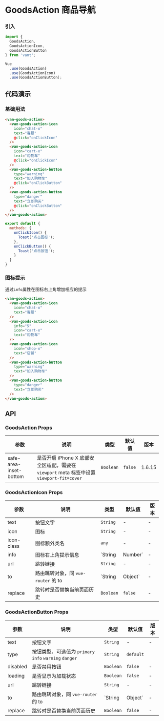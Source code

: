 # GoodsAction 商品导航

### 引入

``` javascript
import {
  GoodsAction,
  GoodsActionIcon,
  GoodsActionButton
} from 'vant';

Vue
  .use(GoodsAction)
  .use(GoodsActionIcon)
  .use(GoodsActionButton);
```

## 代码演示

### 基础用法

```html
<van-goods-action>
  <van-goods-action-icon
    icon="chat-o"
    text="客服"
    @click="onClickIcon"
  />
  <van-goods-action-icon
    icon="cart-o"
    text="购物车"
    @click="onClickIcon"
  />
  <van-goods-action-button
    type="warning"
    text="加入购物车"
    @click="onClickButton"
  />
  <van-goods-action-button
    type="danger"
    text="立即购买"
    @click="onClickButton"
  />
</van-goods-action>
```

```javascript
export default {
  methods: {
    onClickIcon() {
      Toast('点击图标');
    },
    onClickButton() {
      Toast('点击按钮');
    }
  }
}
```

### 图标提示

通过`info`属性在图标右上角增加相应的提示

```html
<van-goods-action>
  <van-goods-action-icon
    icon="chat-o"
    text="客服"
  />
  <van-goods-action-icon
    info="5"
    icon="cart-o"
    text="购物车"
  />
  <van-goods-action-icon
    icon="shop-o"
    text="店铺"
  />
  <van-goods-action-button
    type="warning"
    text="加入购物车"
  />
  <van-goods-action-button
    type="danger"
    text="立即购买"
  />
</van-goods-action>
```

## API

### GoodsAction Props

| 参数 | 说明 | 类型 | 默认值 | 版本 |
|------|------|------|------|------|
| safe-area-inset-bottom | 是否开启 iPhone X 底部安全区适配，需要在 `viewport` meta 标签中设置 `viewport-fit=cover` | `Boolean` | `false` | 1.6.15 |

### GoodsActionIcon Props

| 参数 | 说明 | 类型 | 默认值 | 版本 |
|------|------|------|------|------|
| text | 按钮文字 | `String` | - | - |
| icon | 图标 | `String` | - | - |
| icon-class | 图标额外类名 | `any` | - | - |
| info | 图标右上角提示信息 | `String | Number` | - | - |
| url | 跳转链接 | `String` | - | - |
| to | 路由跳转对象，同 `vue-router` 的 to | `String | Object` | - | - |
| replace | 跳转时是否替换当前页面历史 | `Boolean` | `false` | - |

### GoodsActionButton Props

| 参数 | 说明 | 类型 | 默认值 | 版本 |
|------|------|------|------|------|
| text | 按钮文字 | `String` | - | - |
| type | 按钮类型，可选值为 `primary` `info` `warning` `danger` | `String` | `default` |
| disabled | 是否禁用按钮 | `Boolean` | `false` | - | 1.3.10 |
| loading | 是否显示为加载状态 | `Boolean` | `false` | - | 1.3.10 |
| url | 跳转链接 | `String` | - | - |
| to | 路由跳转对象，同 `vue-router` 的 to | `String | Object` | - | - |
| replace | 跳转时是否替换当前页面历史 | `Boolean` | `false` | - |
